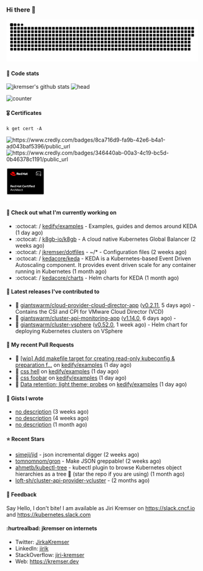 ### Hi there 👋

<picture>
  <source media="(prefers-color-scheme: dark)" srcset="github-snake-dark.svg" />
  <source media="(prefers-color-scheme: light)" srcset="github-snake.svg" />
  <img alt="github-snake" src="github-snake.svg" />
</picture>

#### 📱 Code stats

![jkremser's github stats](https://github-readme-stats.vercel.app/api?username=jkremser&count_private=true&show_icons=true&hide_border=false&theme=tokyonight&title_color=5bcdec&bg_color=0d1117&border_radius=false) ![head](https://user-images.githubusercontent.com/535866/175570014-71166aaa-95f7-4a4f-869c-93a16481de4e.jpeg)



![counter](https://komarev.com/ghpvc/?username=jkremser&color=5bcdec&style=for-the-badge)

#### 🎖 Certificates
```
k get cert -A
```
<p align="left">
    <a style="text-decoration: none !important;" href="https://www.credly.com/badges/8ca716d9-fa9b-42e6-b4a1-ad043baf5396/public_url">
        <img src="https://training.linuxfoundation.org/wp-content/uploads/2022/11/CKA.png" alt="https://www.credly.com/badges/8ca716d9-fa9b-42e6-b4a1-ad043baf5396/public_url" width="110" height="110"/>
    </a>
    <a style="text-decoration: none !important;" href="https://www.credly.com/badges/346440ab-00a3-4c19-bc5d-0b46378c1191/public_url">
        <img src="https://training.linuxfoundation.org/wp-content/uploads/2022/11/CKS.png" alt="https://www.credly.com/badges/346440ab-00a3-4c19-bc5d-0b46378c1191/public_url" width="110" height="110"/>
    </a>
    <a style="text-decoration: none !important;" href="https://rhtapps.redhat.com/verify/?certId=120-194-022">
        <img src="./rhca.png" alt="https://rhtapps.redhat.com/verify/?certId=120-194-022" width="100" height="100"/>
    </a>
</p>

#### 👷 Check out what I'm currently working on

- :octocat: / [kedify/examples](https://github.com/kedify/examples) - Examples, guides and demos around KEDA (1 day ago)
- :octocat: / [k8gb-io/k8gb](https://github.com/k8gb-io/k8gb) - A cloud native Kubernetes Global Balancer (2 weeks ago)
- :octocat: / [jkremser/dotfiles](https://github.com/jkremser/dotfiles) - ~/*  -  Configuration files (2 weeks ago)
- :octocat: / [kedacore/keda](https://github.com/kedacore/keda) -  KEDA is a Kubernetes-based Event Driven Autoscaling component. It provides event driven scale for any container running in Kubernetes  (1 month ago)
- :octocat: / [kedacore/charts](https://github.com/kedacore/charts) - Helm charts for KEDA (1 month ago)

#### 🔭 Latest releases I've contributed to

- 🎉 [giantswarm/cloud-provider-cloud-director-app](https://github.com/giantswarm/cloud-provider-cloud-director-app) ([v0.2.11](https://github.com/giantswarm/cloud-provider-cloud-director-app/releases/tag/v0.2.11), 5 days ago) - Contains the CSI and CPI for VMware Cloud Director (VCD)
- 🎉 [giantswarm/cluster-api-monitoring-app](https://github.com/giantswarm/cluster-api-monitoring-app) ([v1.14.0](https://github.com/giantswarm/cluster-api-monitoring-app/releases/tag/v1.14.0), 6 days ago) - 
- 🎉 [giantswarm/cluster-vsphere](https://github.com/giantswarm/cluster-vsphere) ([v0.52.0](https://github.com/giantswarm/cluster-vsphere/releases/tag/v0.52.0), 1 week ago) - Helm chart for deploying Kubernetes clusters on VSphere

#### 🔨 My recent Pull Requests

- 💪 [[wip] Add makefile target for creating read-only kubeconfig &amp; preparation f…](https://github.com/kedify/examples/pull/25) on [kedify/examples](https://github.com/kedify/examples) (1 day ago)
- 💪 [css hell](https://github.com/kedify/examples/pull/24) on [kedify/examples](https://github.com/kedify/examples) (1 day ago)
- 💪 [css foobar](https://github.com/kedify/examples/pull/23) on [kedify/examples](https://github.com/kedify/examples) (1 day ago)
- 💪 [Data retention; light theme; probes](https://github.com/kedify/examples/pull/22) on [kedify/examples](https://github.com/kedify/examples) (1 day ago)

#### 📓 Gists I wrote

- [no description](https://gist.github.com/3a636b3309bb1a7e45140b82d5766ae5) (3 weeks ago)
- [no description](https://gist.github.com/ac5044a3305fb4d057bd66af22683c3a) (4 weeks ago)
- [no description](https://gist.github.com/d61a99a53023aefe09c0ca6cba218294) (1 month ago)

#### ⭐ Recent Stars

- [simeji/jid](https://github.com/simeji/jid) - json incremental digger (2 weeks ago)
- [tomnomnom/gron](https://github.com/tomnomnom/gron) - Make JSON greppable! (2 weeks ago)
- [ahmetb/kubectl-tree](https://github.com/ahmetb/kubectl-tree) - kubectl plugin to browse Kubernetes object hierarchies as a tree 🎄 (star the repo if you are using) (1 month ago)
- [loft-sh/cluster-api-provider-vcluster](https://github.com/loft-sh/cluster-api-provider-vcluster) -  (2 months ago)

#### 💬 Feedback

Say Hello, I don't bite! I am available as Jiri Kremser on https://slack.cncf.io and https://kubernetes.slack.com


#### :hurtrealbad: jkremser on internets

- Twitter: <a href="https://twitter.com/JirkaKremser">JirkaKremser</a>
- LinkedIn: <a href="https://www.linkedin.com/in/jirik/">jirik</a>
- StackOverflow: <a href="https://stackoverflow.com/users/1594980/jiri-kremser">jiri-kremser</a>
- Web: https://kremser.dev
